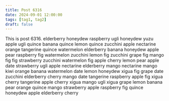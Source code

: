 ```yaml
---
title: Post 6316
date: 2024-09-01 12:00:00
tags: [tag1, tag2]
draft: false
---
```

This is post 6316.
elderberry
honeydew
raspberry
ugli
honeydew
yuzu
apple
ugli
quince
banana
quince
lemon
quince
zucchini
apple
nectarine
orange
tangerine
quince
watermelon
elderberry
banana
honeydew
apple
pear
raspberry
fig
watermelon
zucchini
lemon
fig
zucchini
grape
fig
mango
fig
fig
strawberry
zucchini
watermelon
fig
apple
cherry
lemon
pear
apple
date
strawberry
ugli
apple
nectarine
elderberry
mango
nectarine
mango
kiwi
orange
banana
watermelon
date
lemon
honeydew
xigua
fig
grape
date
zucchini
elderberry
cherry
mango
date
tangerine
raspberry
apple
fig
xigua
cherry
tangerine
apple
cherry
xigua
mango
ugli
xigua
grape
lemon
banana
pear
orange
quince
mango
strawberry
apple
raspberry
fig
quince
honeydew
apple
elderberry
cherry
